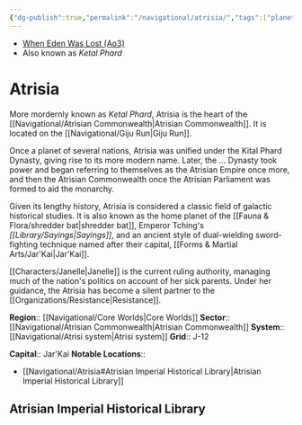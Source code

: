 ```yaml
---
{"dg-publish":true,"permalink":"/navigational/atrisia/","tags":["planet","map","gijurun","core","commonwealth","atrisi"]}
---
```


- [When Eden Was Lost (Ao3)](https://archiveofourown.org/works/19334440/chapters/45992584)
- Also known as *Ketal Phard*
# Atrisia

More mordernly known as *Ketal Phard*, Atrisia is the heart of the [[Navigational/Atrisian Commonwealth\|Atrisian Commonwealth]]. It is located on the [[Navigational/Giju Run\|Giju Run]]. 

Once a planet of several nations, Atrisia was unified under the Kital Phard Dynasty, giving rise to its more modern name. Later, the ... Dynasty took power and began referring to themselves as the Atrisian Empire once more, and then the Atrisian Commonwealth once the Atrisian Parliament was formed to aid the monarchy. 

Given its lengthy history, Atrisia is considered a classic field of galactic historical studies. It is also known as the home planet of the [[Fauna & Flora/shredder bat\|shredder bat]], Emperor Tching's *[[Library/Sayings\|Sayings]]*, and an ancient style of dual-wielding sword-fighting technique named after their capital, [[Forms & Martial Arts/Jar'Kai\|Jar'Kai]].  

[[Characters/Janelle\|Janelle]] is the current ruling authority, managing much of the nation's politics on account of her sick parents. Under her guidance, the Atrisia has become a silent partner to the [[Organizations/Resistance\|Resistance]].

**Region**::  [[Navigational/Core Worlds\|Core Worlds]]
**Sector**::  [[Navigational/Atrisian Commonwealth\|Atrisian Commonwealth]]
**System**::  [[Navigational/Atrisi system\|Atrisi system]]
**Grid**::  J-12

**Capital**:: Jar'Kai
**Notable Locations**::
- [[Navigational/Atrisia#Atrisian Imperial Historical Library\|Atrisian Imperial Historical Library]]

## Atrisian Imperial Historical Library

